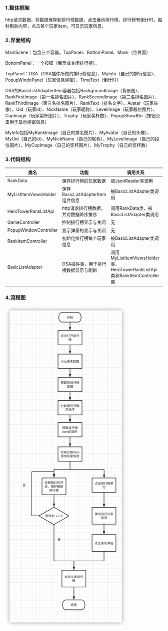 ### 1.整体框架  

 http请求数据，将数据保存到排行榜数据，点击展示排行榜，排行榜有倒计时，每秒刷新内容，点击某个玩家item，可显示玩家信息。  

### 2.界面结构     

MainScene：包含三个容器，TopPanel、BottomPanel、Mask（空界面）     

BottomPanel：一个按钮（展示或关闭排行榜）。

TopPanel：OSA（OSA插件所做的排行榜信息）、MyInfo（自己的排行信息）、PopupWindoPanel（玩家信息弹窗）、TimeText（倒计时）

OSA的BasicListAdapterItem容器包括BackgroundImage（背景图）、RankFirstImage（第一名排名图片）、RankSecondImage（第二名排名图片）、RankThirdImage（第三名排名图片）、RankText（排名文字）、Avatar（玩家头像）、Uid（玩家id）、NickName（玩家昵称）、LevelImage（玩家段位图片）、CupImage（玩家奖杯图片）、Trophy（玩家奖杯数）、PopupShowBtn（按钮点击用于显示弹窗信息）

MyInfo包括MyRankImage（自己的排名图片）、MyAvatar（自己的头像）、MyUid（自己的id）、MyNickName（自己的昵称）、MyLevelImage（自己的段位图片）、MyCupImage（自己的奖杯图片）、MyTrophy（自己的奖杯数）
			    
### 3.代码结构

| 类名                  | 功能                                 | 调用关系                                                     |
| --------------------- | ------------------------------------ | ------------------------------------------------------------ |
| RankData              | 保存排行榜的玩家数据                 | 被JsonReader类调用                                           |
| MyListItemViewsHolder | 保存BasicListAdapterItem组件信息     | 被BasicListAdapter类调用                                     |
| HeroTowerRankListApi  | http请求排行榜数据，并对数据降序排序 | 调用RankData类，被BasicListAdapter类调用                     |
| GameController        | 控制排行榜显示与关闭                 | 无                                                           |
| PopupWindowController | 显示弹窗的显示与关闭                 | 无                                                           |
| RankItemController    | 初始化排行榜每个玩家信息             | 被BasicListAdapter类调用                                     |
| BasicListAdapter      | OSA插件类，用于排行榜数据显示与刷新  | 调用MyListItemViewsHolder类、HeroTowerRankListApi类和RankItemController类 |


### 4.流程图

![flowPath](https://github.com/89trillion-hehuan/fourth_test/blob/main/FlowChart.png)
